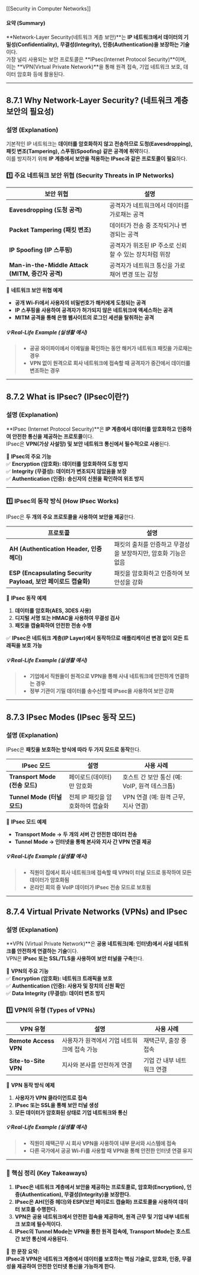 [[Security in Computer Networks]]

#### **요약 (Summary)**

**Network-Layer Security(네트워크 계층 보안)**는 **IP 네트워크에서 데이터의 기밀성(Confidentiality), 무결성(Integrity), 인증(Authentication)을 보장하는 기술**이다.  
가장 널리 사용되는 보안 프로토콜은 **IPsec(Internet Protocol Security)**이며,  
이는 **VPN(Virtual Private Network)**을 통해 원격 접속, 기업 네트워크 보호, 데이터 암호화 등에 활용된다.

---

## **8.7.1 Why Network-Layer Security? (네트워크 계층 보안의 필요성)**

### **설명 (Explanation)**

기본적인 IP 네트워크는 **데이터를 암호화하지 않고 전송하므로 도청(Eavesdropping), 패킷 변조(Tampering), 스푸핑(Spoofing) 같은 공격에 취약**하다.  
이를 방지하기 위해 **IP 계층에서 보안을 적용하는 IPsec과 같은 프로토콜이 필요**하다.

### **1️⃣ 주요 네트워크 보안 위협 (Security Threats in IP Networks)**

|보안 위협|설명|
|---|---|
|**Eavesdropping (도청 공격)**|공격자가 네트워크에서 데이터를 가로채는 공격|
|**Packet Tampering (패킷 변조)**|데이터가 전송 중 조작되거나 변경되는 공격|
|**IP Spoofing (IP 스푸핑)**|공격자가 위조된 IP 주소로 신뢰할 수 있는 장치처럼 위장|
|**Man-in-the-Middle Attack (MITM, 중간자 공격)**|공격자가 네트워크 통신을 가로채어 변경 또는 감청|

📌 **네트워크 보안 위협 예제**

- **공개 Wi-Fi에서 사용자의 비밀번호가 해커에게 도청되는 공격**
- **IP 스푸핑을 사용하여 공격자가 허가되지 않은 네트워크에 액세스하는 공격**
- **MITM 공격을 통해 은행 웹사이트의 로그인 세션을 탈취하는 공격**

##### **💡 Real-Life Example (실생활 예시)**

> - **공공 와이파이에서 이메일을 확인하는 동안 해커가 네트워크 패킷을 가로채는 경우**
> - **VPN 없이 원격으로 회사 네트워크에 접속할 때 공격자가 중간에서 데이터를 변조하는 경우**

---

## **8.7.2 What is IPsec? (IPsec이란?)**

### **설명 (Explanation)**

**IPsec (Internet Protocol Security)**은 **IP 계층에서 데이터를 암호화하고 인증하여 안전한 통신을 제공하는 프로토콜**이다.  
IPsec은 **VPN(가상 사설망) 및 보안 네트워크 통신에서 필수적으로 사용**된다.

📌 **IPsec의 주요 기능**  
✅ **Encryption (암호화): 데이터를 암호화하여 도청 방지**  
✅ **Integrity (무결성): 데이터가 변조되지 않았음을 보장**  
✅ **Authentication (인증): 송신자의 신원을 확인하여 위조 방지**

---

### **1️⃣ IPsec의 동작 방식 (How IPsec Works)**

IPsec은 **두 개의 주요 프로토콜을 사용하여 보안을 제공**한다.

|프로토콜|설명|
|---|---|
|**AH (Authentication Header, 인증 헤더)**|패킷의 출처를 인증하고 무결성을 보장하지만, 암호화 기능은 없음|
|**ESP (Encapsulating Security Payload, 보안 페이로드 캡슐화)**|패킷을 암호화하고 인증하여 보안성을 강화|

📌 **IPsec 동작 예제**

1. **데이터를 암호화(AES, 3DES 사용)**
2. **디지털 서명 또는 HMAC을 사용하여 무결성 검사**
3. **패킷을 캡슐화하여 안전한 전송 수행**

✅ **IPsec은 네트워크 계층(IP Layer)에서 동작하므로 애플리케이션 변경 없이 모든 트래픽을 보호 가능**

##### **💡 Real-Life Example (실생활 예시)**

> - **기업에서 직원들이 원격으로 VPN을 통해 사내 네트워크에 안전하게 연결하는 경우**
> - **정부 기관이 기밀 데이터를 송수신할 때 IPsec을 사용하여 보안 강화**

---

## **8.7.3 IPsec Modes (IPsec 동작 모드)**

### **설명 (Explanation)**

IPsec은 **패킷을 보호하는 방식에 따라 두 가지 모드로 동작**한다.

|IPsec 모드|설명|사용 사례|
|---|---|---|
|**Transport Mode (전송 모드)**|페이로드(데이터)만 암호화|호스트 간 보안 통신 (예: VoIP, 원격 데스크톱)|
|**Tunnel Mode (터널 모드)**|전체 IP 패킷을 암호화하여 캡슐화|VPN 연결 (예: 원격 근무, 지사 연결)|

📌 **IPsec 모드 예제**

- **Transport Mode → 두 개의 서버 간 안전한 데이터 전송**
- **Tunnel Mode → 인터넷을 통해 본사와 지사 간 VPN 연결 제공**

##### **💡 Real-Life Example (실생활 예시)**

> - **직원이 집에서 회사 네트워크에 접속할 때 VPN이 터널 모드로 동작하여 모든 데이터가 암호화됨**
> - **온라인 회의 중 VoIP 데이터가 IPsec 전송 모드로 보호됨**

---

## **8.7.4 Virtual Private Networks (VPNs) and IPsec**

### **설명 (Explanation)**

**VPN (Virtual Private Network)**은 **공용 네트워크(예: 인터넷)에서 사설 네트워크를 안전하게 연결하는 기술**이다.  
VPN은 **IPsec 또는 SSL/TLS을 사용하여 보안 터널을 구축**한다.

📌 **VPN의 주요 기능**  
✅ **Encryption (암호화): 네트워크 트래픽을 보호**  
✅ **Authentication (인증): 사용자 및 장치의 신원 확인**  
✅ **Data Integrity (무결성): 데이터 변조 방지**

### **1️⃣ VPN의 유형 (Types of VPNs)**

|VPN 유형|설명|사용 사례|
|---|---|---|
|**Remote Access VPN**|사용자가 원격에서 기업 네트워크에 접속 가능|재택근무, 출장 중 접속|
|**Site-to-Site VPN**|지사와 본사를 안전하게 연결|기업 간 내부 네트워크 연결|

📌 **VPN 동작 방식 예제**

1. **사용자가 VPN 클라이언트로 접속**
2. **IPsec 또는 SSL을 통해 보안 터널 생성**
3. **모든 데이터가 암호화된 상태로 기업 네트워크와 통신**

##### **💡 Real-Life Example (실생활 예시)**

> - **직원이 재택근무 시 회사 VPN을 사용하여 내부 문서와 시스템에 접속**
> - **다른 국가에서 공공 Wi-Fi를 사용할 때 VPN을 통해 안전한 인터넷 연결 유지**

---

### **📌 핵심 정리 (Key Takeaways)**

1. **IPsec은 네트워크 계층에서 보안을 제공하는 프로토콜로, 암호화(Encryption), 인증(Authentication), 무결성(Integrity)을 보장한다.**
2. **IPsec은 AH(인증 헤더)와 ESP(보안 페이로드 캡슐화) 프로토콜을 사용하여 데이터 보호를 수행한다.**
3. **VPN은 공용 네트워크에서 안전한 접속을 제공하며, 원격 근무 및 기업 내부 네트워크 보호에 필수적이다.**
4. **IPsec의 Tunnel Mode는 VPN을 통한 원격 접속에, Transport Mode는 호스트 간 보안 통신에 사용된다.**

🚀 **한 문장 요약:**  
**IPsec과 VPN은 네트워크 계층에서 데이터를 보호하는 핵심 기술로, 암호화, 인증, 무결성을 제공하여 안전한 인터넷 통신을 가능하게 한다.**